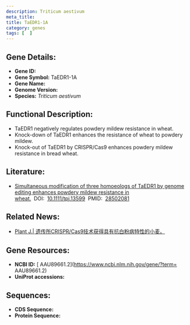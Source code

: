 ```yaml
---
description: Triticum aestivum
meta_title:
title: TaEDR1-1A
category: genes
tags: [  ]
---
```


## Gene Details:
- **Gene ID:**	[](https://www.maizegdb.org/gene_center/gene/)
- **Gene Symbol:** TaEDR1-1A
- **Gene Name:** 
- **Genome Version:** [](https://www.maizegdb.org/genome/assembly/)
- **Species:** *Triticum aestivum*

## Functional Description:
   - TaEDR1 negatively regulates powdery mildew resistance in wheat.
   - Knock-down of TaEDR1 enhances the resistance of wheat to powdery mildew.
   - Knock-out of TaEDR1 by CRISPR/Cas9 enhances powdery mildew resistance in bread wheat.

## Literature:
   - [Simultaneous modification of three homoeologs of TaEDR1 by genome editing enhances powdery mildew resistance in wheat.]( https://onlinelibrary.wiley.com/doi/10.1111/tpj.13599)&nbsp;&nbsp;DOI:&nbsp;&nbsp;[10.1111/tpj.13599](https://onlinelibrary.wiley.com/doi/10.1111/tpj.13599)&nbsp;&nbsp;PMID:&nbsp;&nbsp;[28502081](https://pubmed.ncbi.nlm.nih.gov/28502081/)

## Related News:
   - [Plant J.| 遗传所CRISPR/Cas9技术获得具有抗白粉病特性的小麦。](https://mp.weixin.qq.com/s?__biz=MzIyOTY2NDYyNQ==&mid=2247485004&idx=1&sn=c53ac1697743b6dca979934f2d7c569c&chksm=e8be7452dfc9fd44fa041e7fd91aa84efc66aacff93d8f61edfeeef25cd4b670a9dcd1ade202&scene=27#wechat_redirect)

## Gene Resources:
- **NCBI ID:** [ AAU89661.2](https://www.ncbi.nlm.nih.gov/gene/?term= AAU89661.2)
- **UniProt accessions:** [](https://www.uniprot.org/uniprotkb//entry)

## Sequences:
- **CDS Sequence:**
- **Protein Sequence:**
